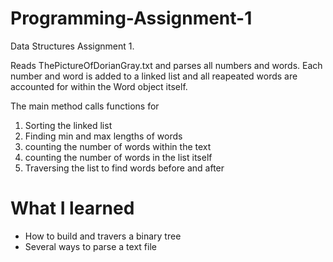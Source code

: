 # Programming-Assignment-1
Data Structures Assignment 1. 

Reads ThePictureOfDorianGray.txt and parses all numbers and words. 
Each number and word is added to a linked list and all reapeated words are accounted for within the Word object itself.

The main method calls functions for 
  1. Sorting the linked list
  2. Finding min and max lengths of words
  3. counting the number of words within the text
  4. counting the number of words in the list itself
  5. Traversing the list to find words before and after


# What I learned
- How to build and travers a binary tree
- Several ways to parse a text file
